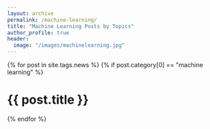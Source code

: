 ```yaml
---
layout: archive
permalink: /machine-learning/
title: "Machine Learning Posts by Topics"
author_profile: true
header:
  image: "/images/machinelearning.jpg"
---
```

{% for post in site.tags.news   %}
   {% if post.category[0] == "machine learning" %}
     <h1>{{ post.title }}</h1>
 {% endfor %}
